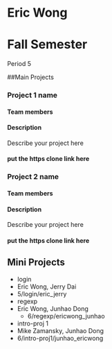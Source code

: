 Eric Wong
=========
# Fall Semester
Period 5

##Main Projects

### Project 1 name
#### Team members
#### Description
Describe your project here
#### put the https clone link here

### Project 2 name
#### Team members
#### Description
Describe your project here
#### put the https clone link here

## Mini Projects

 * login
  * Eric Wong, Jerry Dai
  * 5/login/eric_jerry
 * regexp
  * Eric Wong, Junhao Dong
	* 6/regexp/ericwong_junhao
 * intro-proj 1
  * Mike Zamansky, Junhao Dong
  * 6/intro-proj1/junhao_ericwong
